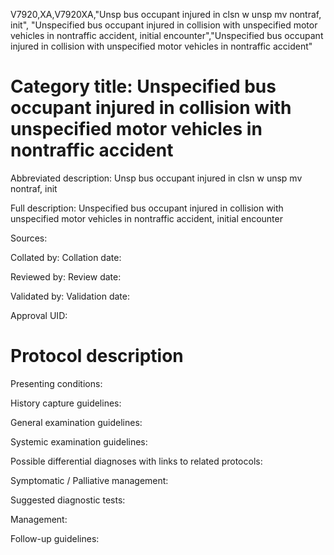 V7920,XA,V7920XA,"Unsp bus occupant injured in clsn w unsp mv nontraf, init", "Unspecified bus occupant injured in collision with unspecified motor vehicles in nontraffic accident, initial encounter","Unspecified bus occupant injured in collision with unspecified motor vehicles in nontraffic accident"
# Category title: Unspecified bus occupant injured in collision with unspecified motor vehicles in nontraffic accident

Abbreviated description: Unsp bus occupant injured in clsn w unsp mv nontraf, init

Full description: Unspecified bus occupant injured in collision with unspecified motor vehicles in nontraffic accident, initial encounter

Sources:

Collated by:
Collation date:

Reviewed by:
Review date:

Validated by:
Validation date:

Approval UID:

# Protocol description

Presenting conditions:

History capture guidelines:

General examination guidelines:

Systemic examination guidelines:

Possible differential diagnoses with links to related protocols:

Symptomatic / Palliative management:

Suggested diagnostic tests:

Management:

Follow-up guidelines:
